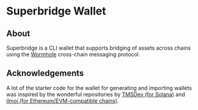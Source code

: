# Superbridge Wallet 

## About
Superbridge is a CLI wallet that supports bridging of assets across chains using the [Wormhole](https://wormhole.com/) cross-chain messaging protocol. 

## Acknowledgements 

A lot of the starter code for the wallet for generating and importing wallets was inspired by the wonderful repositories by [TMSDev (for Solana)](https://github.com/tmsdev82/solana-wallet-tutorial) and [ilmoi (for Ethereum/EVM-compatible chains)](https://github.com/ilmoi/eth-rust-wallet).


